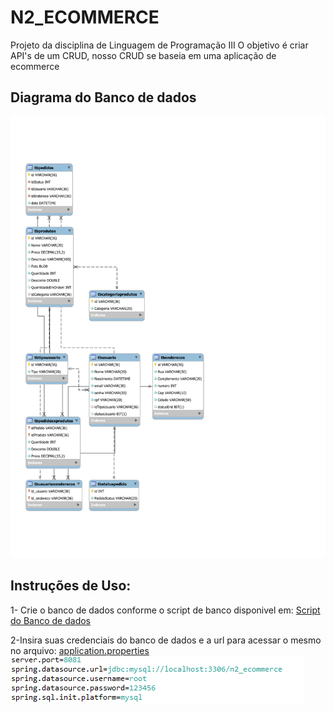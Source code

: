 # N2_ECOMMERCE
Projeto da disciplina de Linguagem de Programação III
O objetivo é criar API's de um CRUD, nosso CRUD se baseia em uma aplicação de ecommerce
## Diagrama do Banco de dados
![Isso é uma imagem](my_sql/derBD.svg)
## Instruções de Uso:
1- Crie o banco de dados conforme o script de banco disponivel em:
[Script do Banco de dados](my_sql/Query%20CriarBanco.sql)

2-Insira suas credenciais do banco de dados e a url para acessar o mesmo no arquivo: 
[application.properties](src/main/resources/application.properties)
![Isso é uma imagem](doc/AppPropertiesScreen.png)
